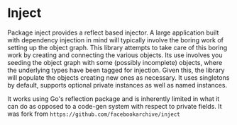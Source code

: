# Inject

Package inject provides a reflect based injector. A large application built with dependency injection in mind will typically involve the boring work of setting up the object graph. This library attempts to take care of this boring work by creating and connecting the various objects. Its use involves you seeding the object graph with some (possibly incomplete) objects, where the underlying types have been tagged for injection. Given this, the library will populate the objects creating new ones as necessary. It uses singletons by default, supports optional private instances as well as named instances.

It works using Go's reflection package and is inherently limited in what it can do as opposed to a code-gen system with respect to private fields. It was fork from `https://github.com/facebookarchive/inject`
